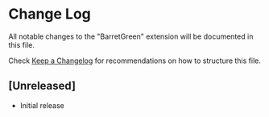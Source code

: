 # Change Log

All notable changes to the "BarretGreen" extension will be documented in this file.

Check [Keep a Changelog](http://keepachangelog.com/) for recommendations on how to structure this file.

## [Unreleased]

- Initial release